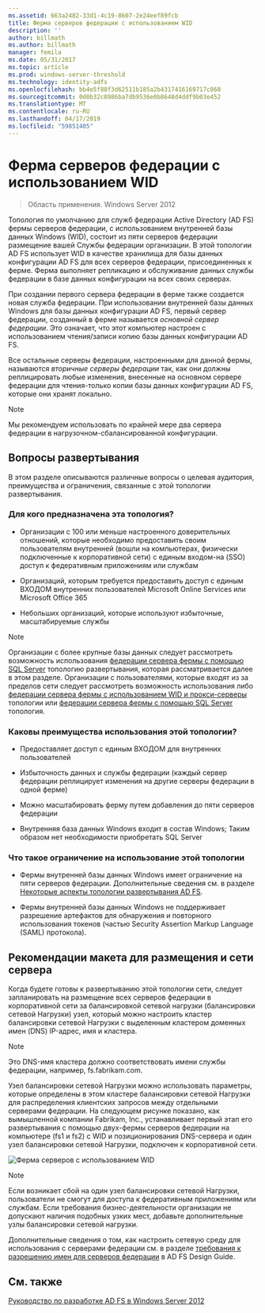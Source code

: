 ```yaml
---
ms.assetid: 663a2482-33d1-4c19-8607-2e24eef89fcb
title: Ферма серверов федерации с использованием WID
description: ''
author: billmath
ms.author: billmath
manager: femila
ms.date: 05/31/2017
ms.topic: article
ms.prod: windows-server-threshold
ms.technology: identity-adfs
ms.openlocfilehash: bb4e5f88f3d62511b185a2b4317416169717c860
ms.sourcegitcommit: 0d0b32c8986ba7db9536e0b8648d4ddf9b03e452
ms.translationtype: MT
ms.contentlocale: ru-RU
ms.lasthandoff: 04/17/2019
ms.locfileid: "59851405"
---
```

# <a name="federation-server-farm-using-wid"></a>Ферма серверов федерации с использованием WID

>Область применения. Windows Server 2012

Топология по умолчанию для служб федерации Active Directory \(AD FS\) фермы серверов федерации, с использованием внутренней базы данных Windows \(WID\), состоит из пяти серверов федерации размещение вашей Службы федерации организации. В этой топологии AD FS использует WID в качестве хранилища для базы данных конфигурации AD FS для всех серверов федерации, присоединенных к ферме. Ферма выполняет репликацию и обслуживание данных службы федерации в базе данных конфигурации на всех своих серверах.  
  
При создании первого сервера федерации в ферме также создается новая служба федерации. При использовании внутренней базы данных Windows для базы данных конфигурации AD FS, первый сервер федерации, созданный в ферме называется *основной сервер федерации*. Это означает, что этот компьютер настроен с использованием чтения\/записи копию базы данных конфигурации AD FS.  
  
Все остальные серверы федерации, настроенными для данной фермы, называются *вторичные серверы федерации* так, как они должны реплицировать любые изменения, внесенные на основном сервере федерации для чтения\-только копии базы данных конфигурации AD FS, которые они хранят локально.  
  
> [!NOTE]  
> Мы рекомендуем использовать по крайней мере два сервера федерации в нагрузочном\-сбалансированной конфигурации.  
  
## <a name="deployment-considerations"></a>Вопросы развертывания  
В этом разделе описываются различные вопросы о целевая аудитория, преимущества и ограничения, связанные с этой топологии развертывания.  
  
### <a name="who-should-use-this-topology"></a>Для кого предназначена эта топология?  
  
-   Организации с 100 или меньше настроенного доверительных отношений, которые необходимо предоставить своим пользователям внутренней \(вошли на компьютерах, физически подключенные к корпоративной сети\) с единым входом\-на \(SSO\) доступ к федеративным приложениям или службам  
  
-   Организаций, которым требуется предоставить доступ с единым ВХОДОМ внутренних пользователей Microsoft Online Services или Microsoft Office 365  
  
-   Небольших организаций, которые используют избыточные, масштабируемые службы  
  
> [!NOTE]  
> Организации с более крупные базы данных следует рассмотреть возможность использования [федерации сервера фермы с помощью SQL Server](Federation-Server-Farm-Using-SQL-Server.md) топологию развертывания, которая рассматривается далее в этом разделе. Организации с пользователями, которые входят из за пределов сети следует рассмотреть возможность использования либо [федерации сервера фермы с использованием WID и прокси-серверы](Federation-Server-Farm-Using-WID-and-Proxies.md) топологии или [федерации сервера фермы с помощью SQL Server](Federation-Server-Farm-Using-SQL-Server.md) топология.  
  
### <a name="what-are-the-benefits-of-using-this-topology"></a>Каковы преимущества использования этой топологии?  
  
-   Предоставляет доступ с единым ВХОДОМ для внутренних пользователей  
  
-   Избыточность данных и службы федерации \(каждый сервер федерации реплицирует изменения на другие серверы федерации в одной ферме\)  
  
-   Можно масштабировать ферму путем добавления до пяти серверов федерации  
  
-   Внутренняя база данных Windows входит в состав Windows; Таким образом нет необходимости приобретать SQL Server  
  
### <a name="what-are-the-limitations-of-using-this-topology"></a>Что такое ограничение на использование этой топологии  
  
-   Фермы внутренней базы данных Windows имеет ограничение на пяти серверов федерации. Дополнительные сведения см. в разделе [Некоторые аспекты топологии развертывания AD FS](AD-FS-Deployment-Topology-Considerations.md).  
  
-   Фермы внутренней базы данных Windows не поддерживает разрешение артефактов для обнаружения и повторного использования токенов \(частью Security Assertion Markup Language \(SAML\) протокола\).  
  
## <a name="server-placement-and-network-layout-recommendations"></a>Рекомендации макета для размещения и сети сервера  
Когда будете готовы к развертыванию этой топологии сети, следует запланировать на размещение всех серверов федерации в корпоративной сети за балансировкой сетевой нагрузки \(балансировки сетевой Нагрузки\) узел, который можно настроить кластер балансировки сетевой Нагрузки с выделенным кластером доменных имен \(DNS\) IP-адрес, имя и кластера.  
  
> [!NOTE]  
> Это DNS-имя кластера должно соответствовать имени службы федерации, например, fs.fabrikam.com.  
  
Узел балансировки сетевой Нагрузки можно использовать параметры, которые определены в этом кластере балансировки сетевой Нагрузки для распределения клиентских запросов между отдельными серверами федерации. На следующем рисунке показано, как вымышленной компании Fabrikam, Inc., устанавливает первый этап его развертывания с помощью двух\-фермы серверов федерации на компьютере \(fs1 и fs2\) с WID и позиционирования DNS-сервера и один узел балансировки сетевой Нагрузки, подключен к корпоративной сети.  
  
![Ферма серверов с использованием WID](media/FarmWID.gif)  
  
> [!NOTE]  
> Если возникает сбой на один узел балансировки сетевой Нагрузки, пользователи не смогут для доступа к федеративным приложениям или службам. Если требования бизнес-деятельности организации не допускают наличия подобных узких мест, добавьте дополнительные узлы балансировки сетевой нагрузки.  
  
Дополнительные сведения о том, как настроить сетевую среду для использования с серверами федерации см. в разделе [требования к разрешению имен для серверов федерации](Name-Resolution-Requirements-for-Federation-Servers.md) в AD FS Design Guide.  
  
## <a name="see-also"></a>См. также
[Руководство по разработке AD FS в Windows Server 2012](AD-FS-Design-Guide-in-Windows-Server-2012.md)
